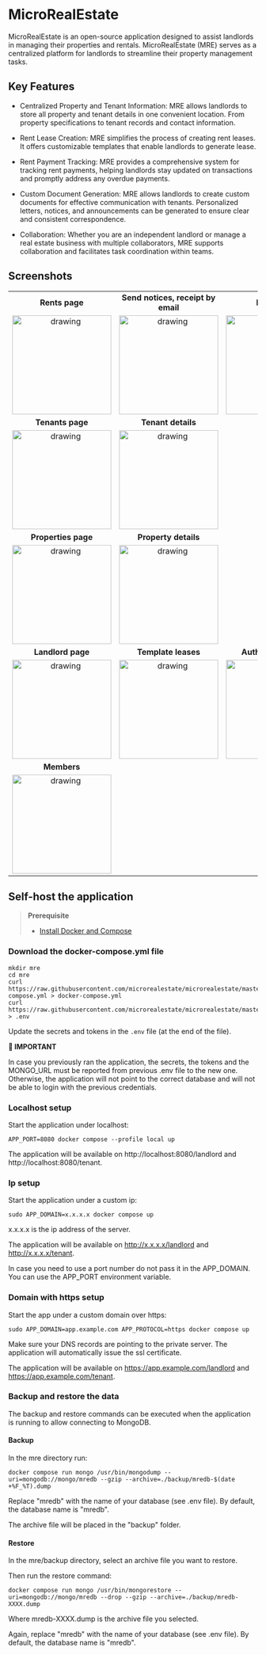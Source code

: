 # MicroRealEstate

MicroRealEstate is an open-source application designed to assist landlords in managing their properties and rentals. MicroRealEstate (MRE) serves as a centralized platform for landlords to streamline their property management tasks.

## Key Features

- Centralized Property and Tenant Information: MRE allows landlords to store all property and tenant details in one convenient location. From property specifications to tenant records and contact information.

- Rent Lease Creation: MRE simplifies the process of creating rent leases. It offers customizable templates that enable landlords to generate lease.

- Rent Payment Tracking: MRE provides a comprehensive system for tracking rent payments, helping landlords stay updated on transactions and promptly address any overdue payments.

- Custom Document Generation: MRE allows landlords to create custom documents for effective communication with tenants. Personalized letters, notices, and announcements can be generated to ensure clear and consistent correspondence.

- Collaboration: Whether you are an independent landlord or manage a real estate business with multiple collaborators, MRE supports collaboration and facilitates task coordination within teams.

## Screenshots

|                                                                                                                           |                                                                                                                                   |                                                                                                                                       |
| :-----------------------------------------------------------------------------------------------------------------------: | :-------------------------------------------------------------------------------------------------------------------------------: | :-----------------------------------------------------------------------------------------------------------------------------------: |
|                                                      **Rents page**                                                       |                                                **Send notices, receipt by email**                                                 |                                                            **Pay a rent**                                                             |
|      [<img src="./documentation/pictures/rents.png" alt="drawing" width="200"/>](./documentation/pictures/rents.png)      | [<img src="./documentation/pictures/sendmassemails.png" alt="drawing" width="200"/>](./documentation/pictures/sendmassemails.png) |          [<img src="./documentation/pictures/payment.png" alt="drawing" width="200"/>](./documentation/pictures/payment.png)          |
|                                                     **Tenants page**                                                      |                                                        **Tenant details**                                                         |                                                                                                                                       |
|    [<img src="./documentation/pictures/tenants.png" alt="drawing" width="200"/>](./documentation/pictures/tenants.png)    | [<img src="./documentation/pictures/tenantcontract.png" alt="drawing" width="200"/>](./documentation/pictures/tenantcontract.png) |                                                                                                                                       |
|                                                    **Properties page**                                                    |                                                       **Property details**                                                        |                                                                                                                                       |
| [<img src="./documentation/pictures/properties.png" alt="drawing" width="200"/>](./documentation/pictures/properties.png) |       [<img src="./documentation/pictures/property.png" alt="drawing" width="200"/>](./documentation/pictures/property.png)       |                                                                                                                                       |
|                                                     **Landlord page**                                                     |                                                        **Template leases**                                                        |                                                         **Author a contract**                                                         |
|   [<img src="./documentation/pictures/landlord.png" alt="drawing" width="200"/>](./documentation/pictures/landlord.png)   |         [<img src="./documentation/pictures/leases.png" alt="drawing" width="200"/>](./documentation/pictures/leases.png)         | [<img src="./documentation/pictures/contracttemplate.png" alt="drawing" width="200"/>](./documentation/pictures/contracttemplate.png) |
|                                                        **Members**                                                        |                                                                                                                                   |
|    [<img src="./documentation/pictures/members.png" alt="drawing" width="200"/>](./documentation/pictures/members.png)    |                                                                                                                                   |

## Self-host the application

> **Prerequisite**
>
> - [Install Docker and Compose](https://docs.docker.com/compose/install)

### Download the docker-compose.yml file

``` shell
mkdir mre
cd mre
curl https://raw.githubusercontent.com/microrealestate/microrealestate/master/docker-compose.yml > docker-compose.yml
curl https://raw.githubusercontent.com/microrealestate/microrealestate/master/.env.domain > .env
```

Update the secrets and tokens in the `.env` file (at the end of the file).

**🚨 IMPORTANT**

In case you previously ran the application, the secrets, the tokens and the MONGO_URL must be reported from previous .env file to the new one.
Otherwise, the application will not point to the correct database and will not be able to login with the previous credentials.

### Localhost setup

Start the application under localhost:

``` shell
APP_PORT=8080 docker compose --profile local up
```
The application will be available on http://localhost:8080/landlord and http://localhost:8080/tenant.


### Ip setup

Start the application under a custom ip:

``` shell
sudo APP_DOMAIN=x.x.x.x docker compose up
```
x.x.x.x is the ip address of the server.

The application will be available on http://x.x.x.x/landlord and http://x.x.x.x/tenant.

In case you need to use a port number do not pass it in the APP_DOMAIN. You can use the APP_PORT environment variable.


### Domain with https setup

Start the app under a custom domain over https:

``` shell
sudo APP_DOMAIN=app.example.com APP_PROTOCOL=https docker compose up
```

Make sure your DNS records are pointing to the private server. The application will automatically issue the ssl certificate.

The application will be available on https://app.example.com/landlord and https://app.example.com/tenant.


### Backup and restore the data

The backup and restore commands can be executed when the application is running to allow connecting to MongoDB.

#### Backup

In the mre directory run:

``` shell
docker compose run mongo /usr/bin/mongodump --uri=mongodb://mongo/mredb --gzip --archive=./backup/mredb-$(date +%F_%T).dump
```

Replace "mredb" with the name of your database (see .env file). By default, the database name is "mredb".

The archive file will be placed in the "backup" folder.

#### Restore

In the mre/backup directory, select an archive file you want to restore. 

Then run the restore command:

``` shell
docker compose run mongo /usr/bin/mongorestore --uri=mongodb://mongo/mredb --drop --gzip --archive=./backup/mredb-XXXX.dump 
```

Where mredb-XXXX.dump is the archive file you selected.

Again, replace "mredb" with the name of your database (see .env file). By default, the database name is "mredb".


